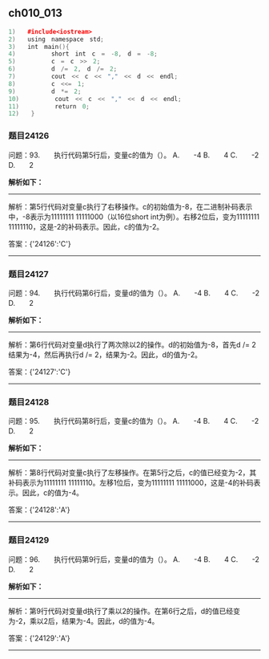 ## ch010_013
``` c++
1)　　#include<iostream>
2)　　using　namespace　std;
3)　　int　main(){
4)　　　　　　short　int　c　=　-8,　d　=　-8;
5)　　　　　　c　=　c　>>　2;
6)　　　　　　d　/=　2,　d　/=　2;
7)　　　　　　cout　<<　c　<<　","　<<　d　<<　endl;
8)　　　　　　c　<<=　1;
9)　　　　　　d　*=　2;
10)　　　　　　cout　<<　c　<<　","　<<　d　<<　endl;
11)　　　　　　return　0;
12)　　}

```
### 题目24126
问题：93.　　执行代码第5行后，变量c的值为（）。
A.　　-4
B.　　4
C.　　-2
D.　　2


**解析如下：**

------

解析：第5行代码对变量c执行了右移操作。c的初始值为-8，在二进制补码表示中，-8表示为11111111 11111000（以16位short int为例）。右移2位后，变为11111111 11111110，这是-2的补码表示。因此，c的值为-2。

答案：{'24126':'C'}

------

### 题目24127
问题：94.　　执行代码第6行后，变量d的值为（）。
A.　　-4
B.　　4
C.　　-2
D.　　2


**解析如下：**

------

解析：第6行代码对变量d执行了两次除以2的操作。d的初始值为-8，首先d /= 2结果为-4，然后再执行d /= 2，结果为-2。因此，d的值为-2。

答案：{'24127':'C'}

------

### 题目24128
问题：95.　　执行代码第8行后，变量c的值为（）。
A.　　-4
B.　　4
C.　　-2
D.　　2


**解析如下：**

------

解析：第8行代码对变量c执行了左移操作。在第5行之后，c的值已经变为-2，其补码表示为11111111 11111110。左移1位后，变为11111111 11111000，这是-4的补码表示。因此，c的值为-4。

答案：{'24128':'A'}

------

### 题目24129
问题：96.　　执行代码第9行后，变量d的值为（）。
A.　　-4
B.　　4
C.　　-2
D.　　2


**解析如下：**

------

解析：第9行代码对变量d执行了乘以2的操作。在第6行之后，d的值已经变为-2，乘以2后，结果为-4。因此，d的值为-4。

答案：{'24129':'A'}

------


